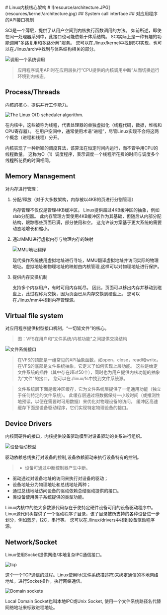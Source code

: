 <html>
<head>
    <script async src="https://pagead2.googlesyndication.com/pagead/js/adsbygoogle.js"></script>
    <script>
        (adsbygoogle = window.adsbygoogle || []).push({
        google_ad_client: "ca-pub-1724482933749702",
        enable_page_level_ads: true
        });
    </script>
</head>
<body>
# Linux内核核心架构 #
![resource/architecture.JPG](resources/kernel/architecture.jpg)
## System call interface ##
对应用程序的API接口机制

SCI是一个薄层，提供了从用户空间到内核执行函数调用的方法。 如前所述，即使在同一处理器系列中，此接口也可能依赖于体系结构。 SCI实际上是一种有趣的功能调用"多路复用和多路分解"服务。 您可以在./linux/kernel中找到SCI实现，也可以在./linux/arch中找到与体系结构相关的部分。

![调用一个系统调用](https://bbsmax.ikafan.com/static/L3Byb3h5L2h0dHAvaW1hZ2VzLmNuaXRibG9nLmNvbS9ibG9nMjAxNS83MzEyMDgvMjAxNTAzLzMwMDExOTI2MTU0NTc0Ny5wbmc=.jpg)


>应用程序调用API时在应用层执行“CPU提供的内核调用中断”从而切换运行环境到内核态。

## Process/Threads ##
内核的核心，提供并行工作能力。

![The Linux O(1) scheduler algorithm.](http://books.gigatux.nl/mirror/kerneldevelopment/0672327201/images/0672327201/graphics/04fig02.gif)

在内核中，这些被称为线程，代表处理器的单独虚拟化（线程代码，数据，堆栈和CPU寄存器）。 在用户空间中，通常使用术语“进程”，尽管Linux实现不会将这两个概念（进程和线程）分开。

内核实现了一种新颖的调度算法，该算法在恒定时间内运行，而不管争用CPU的线程数量。 这称为O（1）调度程序，表示调度一个线程所花费的时间与调度多个线程所花费的时间相同。

## Memory Management ##
对内存进行管理：

1. 分配/释放（对于大多数架构，内存被以4KB的页进行分割管理）

	内存管理不仅仅是管理4KB缓冲区。 Linux提供超过4KB缓冲区的抽象，例如slab分配器。 此内存管理方案使用4KB缓冲区作为其基础，但随后从内部分配结构，跟踪哪些页面已满，部分使用和空。 这允许该方案基于更大系统的需要动态地增长和缩小。

1. 通过MMU进行虚拟内存与物理内存的映射

	![MMU地址翻译](https://timgsa.baidu.com/timg?image&quality=80&size=b9999_10000&sec=1541665863810&di=e873afd52314308ca8abed2c818dc3e4&imgtype=0&src=http%3A%2F%2Fwww.eechina.com%2Fimage%2Ftech%2F2011032813570441.gif)

	现代操作系统使用虚拟地址进行寻址，MMU翻译虚拟地址并访问实际的物理地址。虚拟地址和物理地址的映射由内核管理,这样可以对物理地址进行保护。

1. 提供内存交换机制

	支持多个内存用户，有时可用内存耗尽。 因此，页面可以移出内存并移动到磁盘上，此过程称为交换，因为页面已从内存交换到硬盘上。 您可以在./linux/mm中找到内存管理源。
## Virtual file system ##
对应用程序提供树型接口机制，“一切皆文件”的核心。

>图：VFS在用户和“文件系统/内核功能"之间提供交换结构

![文件系统接口](https://www.ibm.com/developerworks/library/l-linux-kernel/figure4.jpg)

>在VFS的顶部是一组常见的API抽象函数，如open，close，read和write。 在VFS的底部是文件系统抽象，它定义了如何实现上层功能。 这些是给定文件系统的插件（其中存在超过50个），同时也为用户提供内核功能的抽象为"文件"的接口。 您可以在./linux/fs中找到文件系统源。

>文件系统层下面是缓冲区缓存，它为文件系统层提供了一组通用功能（独立于任何特定的文件系统）。 此缓存层通过将数据保持一小段时间（或推测性地预读，以便在需要时可用数据）来优化对物理设备的访问。 缓冲区高速缓存下面是设备驱动程序，它们实现特定物理设备的接口。
## Device Drivers ##
内核同硬件的接口，内核提供设备驱动模型对设备驱动的关系进行组织。

![设备驱动模型](https://i.imgur.com/e0jRwFL.jpg)

驱动依赖总线执行对设备的控制,设备依赖驱动来执行设备特有的控制。

>- 设备可通过中断控制器产生中断。
- 驱动通过对设备地址的访问来执行对设备的驱动；
- 设备地址分为物理地址和总线地址两种；
- 通过总线地址访问设备的驱动依赖总结驱动提供的接口。
- 类设备使用类子系统提供的类型功能。

Linux内核中的绝大多数源代码存在于使特定硬件设备可用的设备驱动程序中。 Linux源代码树提供了一个驱动程序子目录，该子目录被所支持的各种设备进一步划分，例如蓝牙，I2C，串行等。 您可以在./linux/drivers中找到设备驱动程序源。

## Network/Socket ##
Linux使用Socket提供网络/本地复杂IPC通信接口。

![tcp](http://i.imgur.com/cqr4O2P.png)

这个一个TCP通信的过程。Linux使用fd(文件系统描述符)来绑定通信的本地网络地址，进行Socket操作，执行网络通信。

![Domain sockets](http://www.cs.columbia.edu/~jae/4118-LAST/L09/fig17.1.jpg)

Local Domain Socket也叫本地IPC或Unix Socket, 使用一个文件系统路径名代替网络地址来标致进程地址。
</body>
</html>
